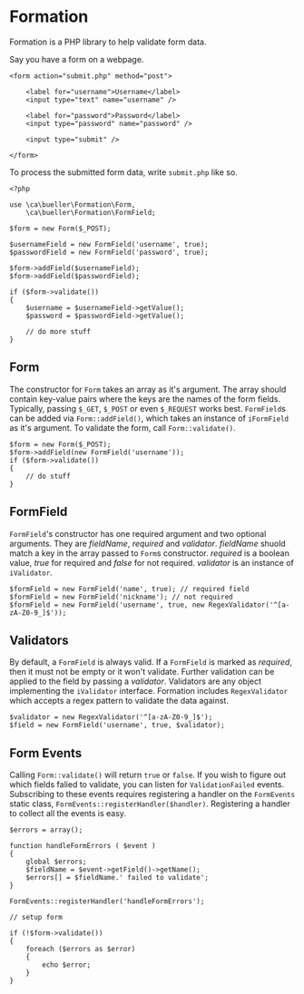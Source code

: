Formation
=========

Formation is a PHP library to help validate form data.

Say you have a form on a webpage.

    <form action="submit.php" method="post">

        <label for="username">Username</label>
        <input type="text" name="username" />

        <label for="password">Password</label>
        <input type="password" name="password" />

        <input type="submit" />

    </form>

To process the submitted form data, write `submit.php` like so.

    <?php

    use \ca\bueller\Formation\Form,
        \ca\bueller\Formation\FormField;

    $form = new Form($_POST);

    $usernameField = new FormField('username', true);
    $passwordField = new FormField('password', true);

    $form->addField($usernameField);
    $form->addField($passwordField);

    if ($form->validate())
    {
        $username = $usernameField->getValue();
        $password = $passwordField->getValue();

        // do more stuff
    }

Form
----

The constructor for `Form` takes an array as it's argument. The array should contain key-value pairs where the keys are the names of the form fields. Typically, passing `$_GET`, `$_POST` or even `$_REQUEST` works best. `FormField`s can be added via `Form::addField()`, which takes an instance of `iFormField` as it's argument. To validate the form, call `Form::validate()`.

    $form = new Form($_POST);
    $form->addField(new FormField('username'));
    if ($form->validate())
    {
        // do stuff
    }

FormField
---------

`FormField`'s constructor has one required argument and two optional arguments. They are *fieldName*, *required* and *validator*. *fieldName* shuold match a key in the array passed to `Form`s constructor. *required* is a boolean value, *true* for required and *false* for not required. *validator* is an instance of `iValidator`.

    $formField = new FormField('name', true); // required field
    $formField = new FormField('nickname'); // not required
    $formField = new FormField('username', true, new RegexValidator('^[a-zA-Z0-9_]$'));
    

Validators
----------

By default, a `FormField` is always valid. If a `FormField` is marked as *required*, then it must not be empty or it won't validate. Further validation can be applied to the field by passing a *validator*. Validators are any object implementing the `iValidator` interface. Formation includes `RegexValidator` which accepts a regex pattern to validate the data against.

    $validator = new RegexValidator('^[a-zA-Z0-9_]$');
    $field = new FormField('username', true, $validator);

Form Events
----------

Calling `Form::validate()` will return `true` or `false`. If you wish to figure out which fields falied to validate, you can listen for `ValidationFailed` events. Subscribing to these events requires registering a handler on the `FormEvents` static class, `FormEvents::registerHandler($handler)`. Registering a handler to collect all the events is easy.

    $errors = array();

    function handleFormErrors ( $event )
    {
        global $errors;
        $fieldName = $event->getField()->getName();
        $errors[] = $fieldName.' failed to validate';
    }

    FormEvents::registerHandler('handleFormErrors');

    // setup form

    if (!$form->validate())
    {
        foreach ($errors as $error)
        {
            echo $error;
        }
    }
